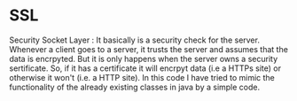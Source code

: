 # SSL 
Security Socket Layer : It basically is a security check for the server. Whenever a client goes to a server, it trusts the server and assumes that the data is encrpyted. But it is only happens when the server owns a security sertificate.
So, if it has a certificate it will encrpyt data (i.e a HTTPs site) or otherwise it won't (i.e. a HTTP site).
In this code I have tried to mimic the functionality of the already existing classes in java by a simple code.
